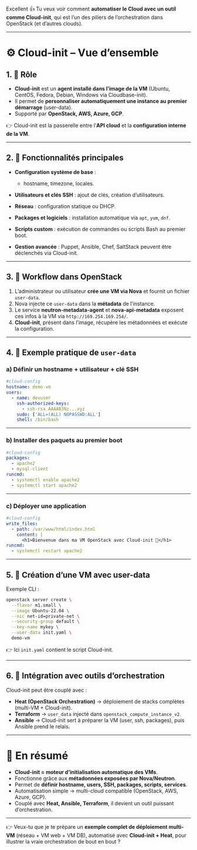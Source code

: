 Excellent 👍 Tu veux voir comment **automatiser le Cloud avec un outil comme Cloud-init**, qui est l’un des piliers de l’orchestration dans OpenStack (et d’autres clouds).

---

# ⚙️ Cloud-init – Vue d’ensemble

## 1. 🎯 Rôle

* **Cloud-init** est un **agent installé dans l’image de la VM** (Ubuntu, CentOS, Fedora, Debian, Windows via Cloudbase-init).
* Il permet de **personnaliser automatiquement une instance au premier démarrage** (user-data).
* Supporté par **OpenStack, AWS, Azure, GCP**.

👉 Cloud-init est la passerelle entre l’**API cloud** et la **configuration interne de la VM**.

---

## 2. 🔹 Fonctionnalités principales

* **Configuration système de base** :

  * hostname, timezone, locales.
* **Utilisateurs et clés SSH** : ajout de clés, création d’utilisateurs.
* **Réseau** : configuration statique ou DHCP.
* **Packages et logiciels** : installation automatique via `apt`, `yum`, `dnf`.
* **Scripts custom** : exécution de commandes ou scripts Bash au premier boot.
* **Gestion avancée** : Puppet, Ansible, Chef, SaltStack peuvent être déclenchés via Cloud-init.

---

## 3. 🔹 Workflow dans OpenStack

1. L’administrateur ou utilisateur **crée une VM via Nova** et fournit un fichier `user-data`.
2. Nova injecte ce `user-data` dans la **métadata** de l’instance.
3. Le service **neutron-metadata-agent** et **nova-api-metadata** exposent ces infos à la VM via `http://169.254.169.254/`.
4. **Cloud-init**, présent dans l’image, récupère les métadonnées et exécute la configuration.

---

## 4. 🔹 Exemple pratique de `user-data`

### a) Définir un hostname + utilisateur + clé SSH

```yaml
#cloud-config
hostname: demo-vm
users:
  - name: devuser
    ssh-authorized-keys:
      - ssh-rsa AAAAB3Nz...xyz
    sudo: ['ALL=(ALL) NOPASSWD:ALL']
    shell: /bin/bash
```

---

### b) Installer des paquets au premier boot

```yaml
#cloud-config
packages:
  - apache2
  - mysql-client
runcmd:
  - systemctl enable apache2
  - systemctl start apache2
```

---

### c) Déployer une application

```yaml
#cloud-config
write_files:
  - path: /var/www/html/index.html
    content: |
      <h1>Bienvenue dans ma VM OpenStack avec Cloud-init 🚀</h1>
runcmd:
  - systemctl restart apache2
```

---

## 5. 🔹 Création d’une VM avec user-data

Exemple CLI :

```bash
openstack server create \
  --flavor m1.small \
  --image Ubuntu-22.04 \
  --nic net-id=private-net \
  --security-group default \
  --key-name mykey \
  --user-data init.yaml \
  demo-vm
```

👉 Ici `init.yaml` contient le script Cloud-init.

---

## 6. 🔹 Intégration avec outils d’orchestration

Cloud-init peut être couplé avec :

* **Heat (OpenStack Orchestration)** → déploiement de stacks complètes (multi-VM + Cloud-init).
* **Terraform** → `user_data` injecté dans `openstack_compute_instance_v2`.
* **Ansible** → Cloud-init sert à préparer la VM (user, ssh, packages), puis Ansible prend le relais.

---

# 📌 En résumé

* **Cloud-init = moteur d’initialisation automatique des VMs**.
* Fonctionne grâce aux **métadonnées exposées par Nova/Neutron**.
* Permet de **définir hostname, users, SSH, packages, scripts, services**.
* Automatisation simple → multi-cloud compatible (OpenStack, AWS, Azure, GCP).
* Couplé avec **Heat, Ansible, Terraform**, il devient un outil puissant d’orchestration.

---

👉 Veux-tu que je te prépare un **exemple complet de déploiement multi-VM** (réseau + VM web + VM DB), automatisé avec **Cloud-init + Heat**, pour illustrer la vraie orchestration de bout en bout ?
